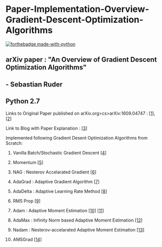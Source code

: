 # Paper-Implementation-Overview-Gradient-Descent-Optimization-Algorithms  

[![forthebadge made-with-python](http://ForTheBadge.com/images/badges/made-with-python.svg)](https://www.python.org/) 


## arXiv paper : "An Overview of Gradient Descent Optimization Algorithms"   
##  - Sebastian Ruder  

## Python 2.7  

Links to Original Paper published on arXiv.org>cs>arXiv:1609.04747  : [[1]](https://arxiv.org/abs/1609.04747), [[2]](https://arxiv.org/pdf/1609.04747.pdf)   

Link to Blog with Paper Explanation : [[3]](http://ruder.io/optimizing-gradient-descent/index.html)  

Implemented following Gradient Desent Optimization Algorithms from Scratch:  

1. Vanilla Batch/Stochastic Gradient Descent [[4]](https://en.wikipedia.org/wiki/Stochastic_gradient_descent)   

2. Momentum [[5]](https://www.cs.toronto.edu/~fritz/absps/momentum.pdf)  
3. NAG : Nesterov Accelarated Gradient  [[6]](https://www2.cs.uic.edu/~zhangx/teaching/agm.pdf)
4. AdaGrad : Adaptive Gradient Algorithm [[7]](http://www.jmlr.org/papers/volume12/duchi11a/duchi11a.pdf)
5. AdaDelta : Adaptive Learning Rate Method [[8]](https://arxiv.org/abs/1212.5701)
6. RMS Prop  [[9]](https://www.cs.toronto.edu/~tijmen/csc321/slides/lecture_slides_lec6.pdf)   
7. Adam : Adaptive Moment Estimation [[10]](https://arxiv.org/abs/1412.6980) [[11]](https://arxiv.org/pdf/1412.6980.pdf)  
8. AdaMax : Infinity Norm based Adaptive Moment Estimation [[12]](https://arxiv.org/pdf/1412.6980.pdf)  
9. Nadam : Nesterov-accelarated Adaptive Moment Estimation [[13]](http://cs229.stanford.edu/proj2015/054_report.pdf)  
10. AMSGrad [[14]](http://www.satyenkale.com/papers/amsgrad.pdf) 
